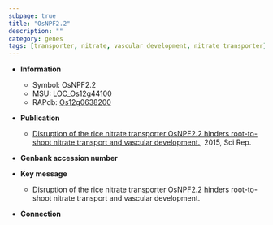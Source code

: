 ```yaml
---
subpage: true
title: "OsNPF2.2"
description: ""
category: genes
tags: [transporter, nitrate, vascular development, nitrate transporter]
---
```


* **Information**  
    + Symbol: OsNPF2.2  
    + MSU: [LOC_Os12g44100](http://rice.plantbiology.msu.edu/cgi-bin/ORF_infopage.cgi?orf=LOC_Os12g44100)  
    + RAPdb: [Os12g0638200](http://rapdb.dna.affrc.go.jp/viewer/gbrowse_details/irgsp1?name=Os12g0638200)  

* **Publication**  
    + [Disruption of the rice nitrate transporter OsNPF2.2 hinders root-to-shoot nitrate transport and vascular development.](http://www.ncbi.nlm.nih.gov/pubmed?term=Disruption+of+the+rice+nitrate+transporter+OsNPF2.2+hinders+root-to-shoot+nitrate+transport+and+vascular+development.%5BTitle%5D), 2015, Sci Rep.

* **Genbank accession number**  

* **Key message**  
    + Disruption of the rice nitrate transporter OsNPF2.2 hinders root-to-shoot nitrate transport and vascular development.

* **Connection**  



